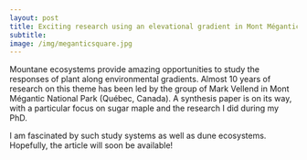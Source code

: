 ```yaml
---
layout: post
title: Exciting research using an elevational gradient in Mont Mégantic
subtitle:
image: /img/meganticsquare.jpg
---
```


Mountane ecosystems provide amazing opportunities to study the responses of plant along environmental gradients. Almost 10 years of research on this theme has been led by the group of Mark Vellend in Mont Mégantic National Park (Québec, Canada). A synthesis paper is on its way, with a particular focus on sugar maple and the research I did during my PhD.

I am fascinated by such study systems as well as dune ecosystems. Hopefully, the article will soon be available!
